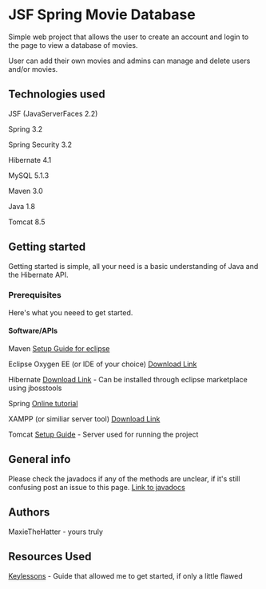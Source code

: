 # JSF Spring Movie Database

Simple web project that allows the user to create an account and login to the page to view a database of movies.

User can add their own movies and admins can manage and delete users and/or movies.

## Technologies used

JSF (JavaServerFaces 2.2)

Spring 3.2

Spring Security 3.2

Hibernate 4.1

MySQL 5.1.3

Maven 3.0

Java 1.8

Tomcat 8.5

## Getting started

Getting started is simple, all your need is a basic understanding of Java and the Hibernate API.

### Prerequisites
Here's what you neeed to get started.
#### Software/APIs

Maven [Setup Guide for eclipse](http://www.vogella.com/tutorials/EclipseMaven/article.html)

Eclipse Oxygen EE (or IDE of your choice) [Download Link](https://www.eclipse.org/downloads/download.php?file=/oomph/epp/oxygen/R/eclipse-inst-win64.exe)

Hibernate [Download Link](http://tools.jboss.org/downloads/jbosstools/oxygen/4.5.1.Final.html) - Can be installed through eclipse marketplace using jbosstools

Spring [Online tutorial](https://www.tutorialspoint.com/spring/index.htm)

XAMPP (or similiar server tool) [Download Link](https://www.apachefriends.org/index.html)

Tomcat [Setup Guide](https://www.eclipse.org/webtools/jst/components/ws/M5/tutorials/InstallTomcat.html) - Server used for running the project

## General info

Please check the javadocs if any of the methods are unclear, if it's still confusing post an issue to this page.
[Link to javadocs](https://maxiethehatter.github.io/DnDCharacterDB/)

## Authors

MaxieTheHatter - yours truly

## Resources Used

[Keylessons](http://keylesson.com/index.php/2015/03/05/jsf-2-spring-hibernate-example-1717/) - Guide that allowed me to get started, if only a little flawed
